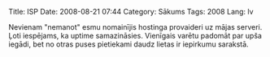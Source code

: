 Title: ISP
Date: 2008-08-21 07:44
Category: Sākums
Tags: 2008
Lang: lv

Nevienam "nemanot" esmu nomainījis hostinga provaideri uz mājas serveri. Ļoti iespējams, ka uptime samazināsies. Vienīgais varētu padomāt par upša iegādi, bet no otras puses pietiekami daudz lietas ir iepirkumu sarakstā.
